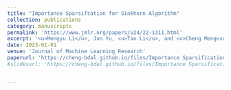 ```yaml
---
title: "Importance Sparsifcation for Sinkhorn Algorithm"
collection: publications
category: manuscripts
permalink: 'https://www.jmlr.org/papers/v24/22-1311.html'
excerpt: '<u>Mengyu Li</u>, Jun Yu, <u>Tao Li</u>, and <u>Cheng Meng<sup>*</sup></u>'
date: 2023-01-01
venue: 'Journal of Machine Learning Research'
paperurl: 'https://cheng-bdal.github.io/files/Importance Sparsification for.pdf'
#slidesurl: 'https://cheng-bdal.github.io/files/Importance Sparsification for.pdf'


---
```


